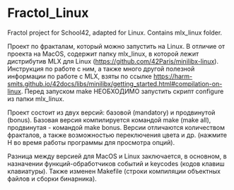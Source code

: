 # Fractol_Linux
Fractol project for School42, adapted for Linux. Contains mlx_linux folder.

Проект по фракталам, который можно запустить на Linux. В отличие от проекта на MacOS, содержит папку mlx_linux, в которой лежит дистрибутив MLX для Linux (https://github.com/42Paris/minilibx-linux). Инструкция по работе с ним, а также много другой полезной информации по работе с MLX, взяты по ссылке https://harm-smits.github.io/42docs/libs/minilibx/getting_started.html#compilation-on-linux. Перед запуском make НЕОБХОДИМО запустить скрипт configure из папки mlx_linux.

Проект состоит из двух версий: базовой (mandatory) и продвинутой (bonus). Базовая версия компилируется командой make (make all), продвинутая - командой make bonus. Версии отличаются количеством фракталов, а также возможностью переключения цвета и др. (нажмите H во время работы программы для просмотра опций).

Разница между версией для MacOS и Linux заключается, в основном, в назначении функций-обработчиков событий и keycodes (кодов клавиш клавиатуры). Также изменен Makefile (строки компиляции объектных файлов и сборки бинарника).
